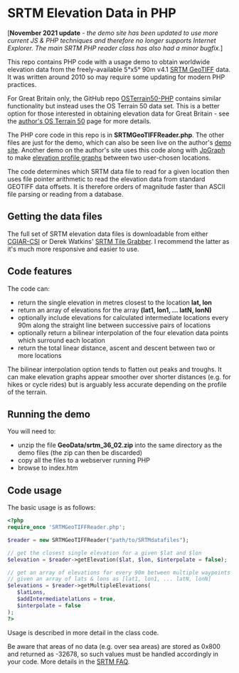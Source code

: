 # SRTM Elevation Data in PHP

[**November 2021 update** - *the demo site has been updated to use more current JS & PHP techniques and therefore no longer supports Internet Explorer. The main SRTM PHP reader class has also had a minor bugfix.*]

This repo contains PHP code with a usage demo to obtain worldwide elevation data from the freely-available 5°x5° 90m v4.1 [SRTM GeoTIFF](https://www2.jpl.nasa.gov/srtm/) data. It was written around 2010 so may require some updating for modern PHP practices.

For Great Britain only, the GitHub repo [OSTerrain50-PHP](https://github.com/bobosola/OSTerrain50-PHP) contains similar functionality but instead uses the OS Terrain 50 data set. This is a better option for those interested in obtaining elevation data for Great Britain - see the [author's OS Terrain 50](https://osola.org.uk/osterrain50) page for more details.

The PHP core code in this repo is in  **SRTMGeoTIFFReader.php**. The other files are just for the demo, which can also be seen live on the author's [demo site](https://www.osola.org.uk/PHP-SRTM). Another demo on the author's site uses this code along with [JpGraph](https://jpgraph.net/) to make [elevation profile graphs](https://www.osola.org.uk/srtm/) between two user-chosen locations.

The code determines which SRTM data file to read for a given location then uses file pointer arithmetic to read the elevation data from standard GEOTIFF data offsets. It is therefore orders of magnitude faster than ASCII file parsing or reading from a database.


## Getting the data files
The full set of SRTM elevation data files is downloadable from either [CGIAR-CSI](http://srtm.csi.cgiar.org) or Derek Watkins' [SRTM Tile Grabber](http://dwtkns.com/srtm/). I recommend the latter as it's much more responsive and easier to use.

## Code features
The code can:

* return the single elevation in metres closest to the location **lat, lon**
* return an array of elevations for the array **(lat1, lon1, ... latN, lonN)**
* optionally include elevations for calculated intermediate locations every 
  90m along the straight line between successive pairs of locations
* optionally return a bilinear interpolation of the four elevation data points which surround each location
* return the total linear distance, ascent and descent between two or more locations

The bilinear interpolation option tends to flatten out peaks and troughs. It can make elevation graphs appear smoother over shorter distances (e.g. for hikes or cycle rides) but is arguably less accurate depending on the profile of the terrain.


## Running the demo
You will need to:
* unzip the file **GeoData/srtm_36_02.zip** into the same directory as the demo files (the zip can then be discarded)
* copy all the files to a webserver running PHP
* browse to index.htm


## Code usage
The basic usage is as follows:
```php
<?php 
require_once 'SRTMGeoTIFFReader.php';

$reader = new SRTMGeoTIFFReader("path/to/SRTMdatafiles");

// get the closest single elevation for a given $lat and $lon
$elevation = $reader->getElevation($lat, $lon, $interpolate = false);

// get an array of elevations for every 90m between multiple waypoints
// given an array of lats & lons as [lat1, lon1, ... latN, lonN]
$elevations = $reader->getMultipleElevations(
   $latLons, 
   $addIntermediatelatLons = true, 
   $interpolate = false
);
?>
```

Usage is described in more detail in the class code. 

Be aware that areas of no data (e.g. over sea areas) are stored as 0x800 and returned as -32678, so such values must be handled accordingly in your code. More details in the [SRTM FAQ](http://srtm.csi.cgiar.org/faq/). 

